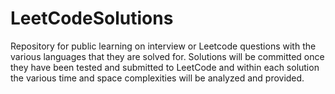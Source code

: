 # LeetCodeSolutions
Repository for public learning on interview or Leetcode questions with the various languages that they are solved for. 
Solutions will be committed once they have been tested and submitted to LeetCode and within each solution the various
time and space complexities will be analyzed and provided. 
